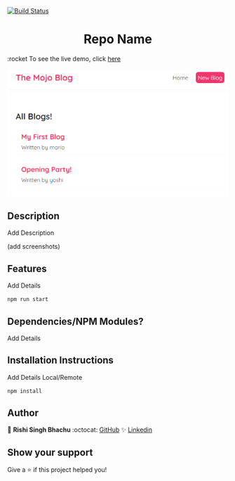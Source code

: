 [![Build Status](https://travis-ci.org/gelstudios/gitfiti.svg?branch=master)](https://travis-ci.org/gelstudios/gitfiti)

<h1 align="center">Repo Name</h1>

:rocket To see the live demo, click [here](https://rbhachu-the-mojo-blog.netlify.app/)

![Mojo Blog Preview](./src/images/mojo-blog.png)


## Description
<p>Add Description</p>
  (add screenshots)


## Features
<p>Add Details</p>

```sh
npm run start
```


## Dependencies/NPM Modules?
<p>Add Details</p>


## Installation Instructions
<p>Add Details Local/Remote</p>

```sh
npm install
```


## Author
👤 **Rishi Singh Bhachu**
:octocat: [GitHub](https://github.com/rbhachu)
✨ [Linkedin](https://www.linkedin.com/in/rishisinghbhachu/)



## Show your support
Give a ⭐️ if this project helped you!